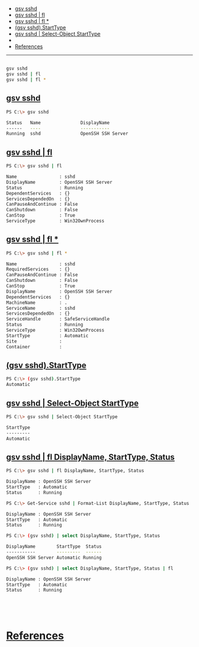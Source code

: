 - [gsv sshd](#gsv-sshd)
- [gsv sshd | fl](#gsv-sshd--fl)
- [gsv sshd | fl *](#gsv-sshd--fl-1)
- [(gsv sshd).StartType](#gsv-sshdstarttype)
- [gsv sshd | Select-Object StartType](#gsv-sshd--select-object-starttype)
- 
- [References](#references)

-------------------------------------------

## 
```sh
gsv sshd
gsv sshd | fl
gsv sshd | fl *
```

## [gsv sshd](#gsv-sshd)
```sh
PS C:\> gsv sshd

Status   Name               DisplayName
------   ----               -----------
Running  sshd               OpenSSH SSH Server
```

## [gsv sshd | fl](#gsv-sshd--fl)
```sh
PS C:\> gsv sshd | fl

Name                : sshd
DisplayName         : OpenSSH SSH Server
Status              : Running
DependentServices   : {}
ServicesDependedOn  : {}
CanPauseAndContinue : False
CanShutdown         : False
CanStop             : True
ServiceType         : Win32OwnProcess
```

## [gsv sshd | fl *](#gsv-sshd--fl-1)
```sh
PS C:\> gsv sshd | fl *

Name                : sshd
RequiredServices    : {}
CanPauseAndContinue : False
CanShutdown         : False
CanStop             : True
DisplayName         : OpenSSH SSH Server
DependentServices   : {}
MachineName         : .
ServiceName         : sshd
ServicesDependedOn  : {}
ServiceHandle       : SafeServiceHandle
Status              : Running
ServiceType         : Win32OwnProcess
StartType           : Automatic
Site                :
Container           :
```

## [(gsv sshd).StartType](#gsv-sshdstarttype)
```sh
PS C:\> (gsv sshd).StartType
Automatic
```

## [gsv sshd | Select-Object StartType](#gsv-sshd--select-object-starttype)
```sh
PS C:\> gsv sshd | Select-Object StartType

StartType
---------
Automatic
```

## [gsv sshd | fl DisplayName, StartType, Status](#gsv-sshd--fl-displayname-starttype-status)
```sh
PS C:\> gsv sshd | fl DisplayName, StartType, Status

DisplayName : OpenSSH SSH Server
StartType   : Automatic
Status      : Running

PS C:\> Get-Service sshd | Format-List DisplayName, StartType, Status

DisplayName : OpenSSH SSH Server
StartType   : Automatic
Status      : Running
```

```sh
PS C:\> (gsv sshd) | select DisplayName, StartType, Status

DisplayName        StartType  Status
-----------        ---------  ------
OpenSSH SSH Server Automatic Running

PS C:\> (gsv sshd) | select DisplayName, StartType, Status | fl

DisplayName : OpenSSH SSH Server
StartType   : Automatic
Status      : Running
```

## 
```sh

```

## 
```sh

```

# [References](#references-1)

